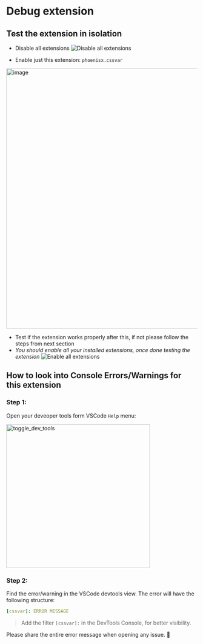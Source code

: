 # Debug extension

## Test the extension in isolation

- Disable all extensions
![Disable all extensions](https://user-images.githubusercontent.com/11786283/188285728-bc301bd4-89de-476e-aca0-9cbbeb5010e7.png)

- Enable just this extension: `phoenisx.cssvar`
<img width="686" alt="image" src="https://user-images.githubusercontent.com/11786283/188295886-5d6e29bf-8faf-497e-ad0b-3fc978e2ae86.png">

- Test if the extension works properly after this, if not please follow the steps from next section
- *You should enable all your installed extensions, once done testing the extension*
![Enable all extensions](https://user-images.githubusercontent.com/11786283/188285738-cc3dead9-2465-4690-8db1-c0c47bb2ab98.png)


## How to look into Console Errors/Warnings for this extension

### Step 1:

Open your deveoper tools form VSCode `Help` menu:

<img
  width="379"
  alt="toggle_dev_tools"
  src="https://user-images.githubusercontent.com/11786283/179458644-73f5a0f3-041a-4219-a40b-6cf0d8f3d48d.png"
/>

### Step 2:

Find the error/warning in the VSCode devtools view.
The error will have the following structure:

```yml
[cssvar]: ERROR MESSAGE
```

> Add the filter `[cssvar]:` in the DevTools Console, for better visibility.

Please share the entire error message when opening any issue. :bow:
